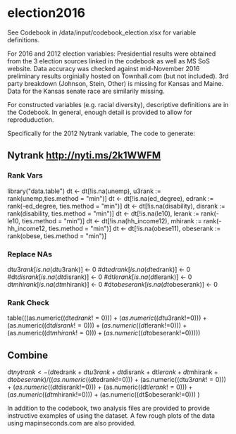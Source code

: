 # election2016

See Codebook in /data/input/codebook_election.xlsx for variable definitions. 

For 2016 and 2012 election variables: 
Presidential results were obtained from the 3 election sources linked in the codebook
as well as  MS SoS website. Data accuracy was checked against mid-November 2016 preliminary results orginially hosted on
Townhall.com (but not included). 3rd party breakdown (Johnson, Stein, Other) is missing for Kansas and Maine. Data for 
the Kansas senate race are similarily missing.

For constructed variables (e.g. racial diversity), descriptive definitions are in the Codebook. In general, enough detail is
provided to allow for reproduduction.

Specifically for the 2012 Nytrank variable, The code to generate: 

## Nytrank http://nyti.ms/2k1WWFM
### Rank Vars
library("data.table")
dt <- dt[!is.na(unemp), u3rank := rank(unemp,ties.method = "min")] 
dt <- dt[!is.na(ed_degree), edrank := rank(-ed_degree, ties.method = "min")]
dt <- dt[!is.na(disability), disrank := rank(disability, ties.method = "min")]
dt <- dt[!is.na(le10), lerank := rank(-le10, ties.method = "min")]
dt <- dt[!is.na(hh_income12), mhirank := rank(-hh_income12, ties.method = "min")]
dt <- dt[!is.na(obese11), obeserank := rank(obese, ties.method = "min")]

### Replace NAs
dt$u3rank[is.na(dt$u3rank)] <- 0
#dt$edrank[is.na(dt$edrank)] <- 0
#dt$disrank[is.na(dt$disrank)] <- 0
#dt$lerank[is.na(dt$lerank)] <- 0
dt$mhirank[is.na(dt$mhirank)] <- 0
#dt$obeserank[is.na(dt$obeserank)] <- 0

### Rank Check
table(((as.numeric((dt$edrank!=0))) + (as.numeric((dt$u3rank!=0))) +
         (as.numeric((dt$disrank!=0))) + (as.numeric((dt$lerank!=0))) +
         (as.numeric((dt$mhirank!=0))) + (as.numeric((dt$obeserank!=0)))))

## Combine
dt$nytrank <- (dt$edrank + dt$u3rank + dt$disrank
                    + dt$lerank + dt$mhirank + dt$obeserank)/
  ((as.numeric((dt$edrank!=0))) + (as.numeric((dt$u3rank!=0))) +
     (as.numeric((dt$disrank!=0))) + (as.numeric((dt$lerank!=0))) +
     (as.numeric((dt$mhirank!=0))) + (as.numeric((dt$obeserank!=0)))
  )
  
  In addition to the codebook, two analysis files are provided to provide instructive examples of using the dataset. 
  A few rough plots of the data using mapinseconds.com are also provided.
